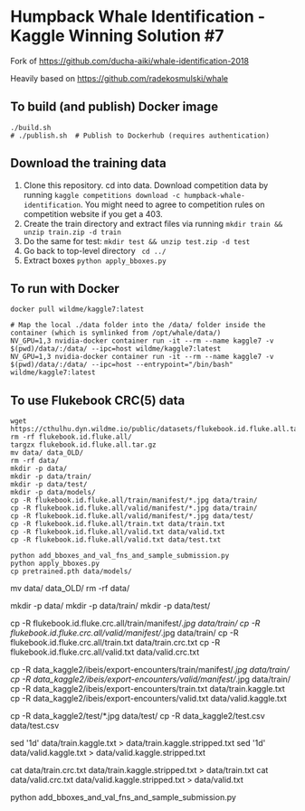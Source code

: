 # Humpback Whale Identification - Kaggle Winning Solution #7

Fork of https://github.com/ducha-aiki/whale-identification-2018

Heavily based on https://github.com/radekosmulski/whale

## To build (and publish) Docker image

```
./build.sh
# ./publish.sh  # Publish to Dockerhub (requires authentication)
```

## Download the training data

1. Clone this repository. cd into data. Download competition data by running ```kaggle competitions download -c humpback-whale-identification```. You might need to agree to competition rules on competition website if you get a 403.
2. Create the train directory and extract files via running ```mkdir train && unzip train.zip -d train```
3. Do the same for test: ```mkdir test && unzip test.zip -d test```
4. Go back to top-level directory ``` cd ../```
4. Extract boxes ```python apply_bboxes.py```

## To run with Docker

```
docker pull wildme/kaggle7:latest

# Map the local ./data folder into the /data/ folder inside the container (which is symlinked from /opt/whale/data/)
NV_GPU=1,3 nvidia-docker container run -it --rm --name kaggle7 -v $(pwd)/data/:/data/ --ipc=host wildme/kaggle7:latest
NV_GPU=1,3 nvidia-docker container run -it --rm --name kaggle7 -v $(pwd)/data/:/data/ --ipc=host --entrypoint="/bin/bash" wildme/kaggle7:latest
```


## To use Flukebook CRC(5) data

```
wget https://cthulhu.dyn.wildme.io/public/datasets/flukebook.id.fluke.all.tar.gz
rm -rf flukebook.id.fluke.all/
targzx flukebook.id.fluke.all.tar.gz
mv data/ data_OLD/
rm -rf data/
mkdir -p data/
mkdir -p data/train/
mkdir -p data/test/
mkdir -p data/models/
cp -R flukebook.id.fluke.all/train/manifest/*.jpg data/train/
cp -R flukebook.id.fluke.all/valid/manifest/*.jpg data/train/
cp -R flukebook.id.fluke.all/valid/manifest/*.jpg data/test/
cp -R flukebook.id.fluke.all/train.txt data/train.txt
cp -R flukebook.id.fluke.all/valid.txt data/valid.txt
cp -R flukebook.id.fluke.all/valid.txt data/test.txt

python add_bboxes_and_val_fns_and_sample_submission.py
python apply_bboxes.py
cp pretrained.pth data/models/
```




mv data/ data_OLD/
rm -rf data/

mkdir -p data/
mkdir -p data/train/
mkdir -p data/test/

cp -R flukebook.id.fluke.crc.all/train/manifest/*.jpg data/train/
cp -R flukebook.id.fluke.crc.all/valid/manifest/*.jpg data/train/
cp -R flukebook.id.fluke.crc.all/train.txt data/train.crc.txt
cp -R flukebook.id.fluke.crc.all/valid.txt data/valid.crc.txt

cp -R data_kaggle2/ibeis/export-encounters/train/manifest/*.jpg data/train/
cp -R data_kaggle2/ibeis/export-encounters/valid/manifest/*.jpg data/train/
cp -R data_kaggle2/ibeis/export-encounters/train.txt data/train.kaggle.txt
cp -R data_kaggle2/ibeis/export-encounters/valid.txt data/valid.kaggle.txt

cp -R data_kaggle2/test/*.jpg data/test/
cp -R data_kaggle2/test.csv data/test.csv

sed '1d' data/train.kaggle.txt > data/train.kaggle.stripped.txt
sed '1d' data/valid.kaggle.txt > data/valid.kaggle.stripped.txt

cat data/train.crc.txt data/train.kaggle.stripped.txt > data/train.txt
cat data/valid.crc.txt data/valid.kaggle.stripped.txt > data/valid.txt

python add_bboxes_and_val_fns_and_sample_submission.py

